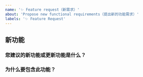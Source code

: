 ```yaml
---
name: '✨ Feature request（新需求）'
about: 'Propose new functional requirements（提出新的功能需求）'
labels: '✨ Feature Request'
---
```


<!--
感谢您为开源做出贡献！
-->

## 新功能

### 您建议的新功能或更新功能是什么？

### 为什么要包含此功能？
